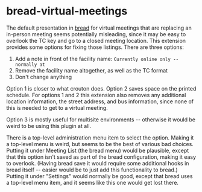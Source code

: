 # bread-virtual-meetings

The default presentation in [bread](https://github.com/bmlt-enabled/bread) for virtual meetings that are replacing an
in-person meeting seems potentially misleading, since it may be easy to overlook the TC key and go to a closed meeting
location. This extension provides some options for fixing those listings.  There are three options:
1. Add a note in front of the facility name: `Currently online only -- normally at`
2. Remove the facility name altogether, as well as the TC format
3. Don't change anything

Option 1 is closer to what crouton does.  Option 2 saves space on the printed schedule.
For options 1 and 2 this extension also removes any additional location information, the street address, and bus information,
since none of this is needed to get to a virtual meeting.

Option 3 is mostly useful for multisite environments -- otherwise it would be weird to be using this plugin at all.

There is a top-level administration menu item to select the option.  Making it a top-level menu is weird, but seems to be
the best of various bad choices.  Putting it under Meeting List (the bread menu) would be plausible, except that this option
isn't saved as part of the bread configuration, making it easy to overlook.  (Having bread save it would require some
additional hooks in bread itself -- easier would be to just add this functionality to bread.)  Putting it under "Settings"
would normally be good, except that bread uses a top-level menu item, and it seems like this one would get lost there.
